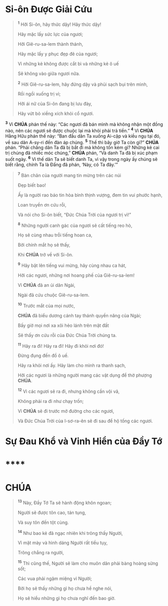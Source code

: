 # Si-ôn Được Giải Cứu

> <sup><b>1</b></sup> Hỡi Si-ôn, hãy thức dậy! Hãy thức dậy!
>
> Hãy mặc lấy sức lực của ngươi;
>
> Hỡi Giê-ru-sa-lem thành thánh,
>
> Hãy mặc lấy y phục đẹp đẽ của ngươi;
>
> Vì những kẻ không được cắt bì và những kẻ ô uế
>
> Sẽ không vào giữa ngươi nữa.
>
> <sup><b>2</b></sup> Hỡi Giê-ru-sa-lem, hãy đứng dậy và phủi sạch bụi trên mình,
>
> Rồi ngồi xuống trị vì;
>
> Hỡi ái nữ của Si-ôn đang bị lưu đày,
>
> Hãy vứt bỏ xiềng xích khỏi cổ ngươi.

<sup><b>3</b></sup> Vì **CHÚA** phán thế này: “Các ngươi đã bán mình mà không nhận một đồng nào, nên các ngươi sẽ được chuộc lại mà khỏi phải trả tiền.” <sup><b>4</b></sup> Vì **CHÚA** Hằng Hữu phán thế này: “Ban đầu dân Ta xuống Ai-cập và kiều ngụ tại đó, về sau dân A-sy-ri đến đàn áp chúng. <sup><b>5</b></sup> Thế thì bây giờ Ta còn gì?” **CHÚA** phán. “Phải chăng dân Ta đã bị bắt đi mà không tốn kém gì? Những kẻ cai trị chúng đã nhiếc móc chúng,” **CHÚA** phán, “Và danh Ta đã bị xúc phạm suốt ngày. <sup><b>6</b></sup> Vì thế dân Ta sẽ biết danh Ta, vì vậy trong ngày ấy chúng sẽ biết rằng, chính Ta là Đấng đã phán, ‘Này, có Ta đây.’”

> <sup><b>7</b></sup> Bàn chân của người mang tin mừng trên các núi
>
> Đẹp biết bao!
>
> Ấy là người rao báo tin hòa bình thịnh vượng, đem tin vui phước hạnh,
>
> Loan truyền ơn cứu rỗi,
>
> Và nói cho Si-ôn biết, “Đức Chúa Trời của ngươi trị vì!”
>
> <sup><b>8</b></sup> Những người canh gác của ngươi sẽ cất tiếng reo hò,
>
> Họ sẽ cùng nhau trỗi tiếng hoan ca,
>
> Bởi chính mắt họ sẽ thấy,
>
> Khi **CHÚA** trở về với Si-ôn.
>
> <sup><b>9</b></sup> Hãy bật lên tiếng vui mừng, hãy cùng nhau ca hát,
>
> Hỡi các ngươi, những nơi hoang phế của Giê-ru-sa-lem!
>
> Vì **CHÚA** đã an ủi dân Ngài,
>
> Ngài đã cứu chuộc Giê-ru-sa-lem.
>
> <sup><b>10</b></sup> Trước mắt của mọi nước,
>
> **CHÚA** đã biểu dương cánh tay thánh quyền năng của Ngài;
>
> Bấy giờ mọi nơi xa xôi hẻo lánh trên mặt đất
>
> Sẽ thấy ơn cứu rỗi của Đức Chúa Trời chúng ta.
>
> <sup><b>11</b></sup> Hãy ra đi! Hãy ra đi! Hãy đi khỏi nơi đó!
>
> Đừng đụng đến đồ ô uế.
>
> Hãy ra khỏi nơi ấy. Hãy làm cho mình ra thanh sạch,
>
> Hỡi các ngươi là những người mang các vật dụng để thờ phượng **CHÚA**.
>
> <sup><b>12</b></sup> Vì các ngươi sẽ ra đi, nhưng không cần vội vã,
>
> Không phải ra đi như chạy trốn;
>
> Vì **CHÚA** sẽ đi trước mở đường cho các ngươi,
>
> Và Đức Chúa Trời của I-sơ-ra-ên sẽ đi sau để hộ tống các ngươi.

# Sự Đau Khổ và Vinh Hiển của Đầy Tớ

# \*\*\*\*

# CHÚA

> <sup><b>13</b></sup> Này, Đầy Tớ Ta sẽ hành động khôn ngoan;
>
> Người sẽ được tôn cao, tán tụng,
>
> Và suy tôn đến tột cùng.
>
> <sup><b>14</b></sup> Như bao kẻ đã ngạc nhiên khi trông thấy Người,
>
> Vì mặt mày và hình dáng Người rất tiều tụy,
>
> Trông chẳng ra người,
>
> <sup><b>15</b></sup> Thì cũng thế, Người sẽ làm cho muôn dân phải bàng hoàng sửng sốt;
>
> Các vua phải ngậm miệng vì Người;
>
> Bởi họ sẽ thấy những gì họ chưa hề nghe nói,
>
> Họ sẽ hiểu những gì họ chưa nghĩ đến bao giờ.
